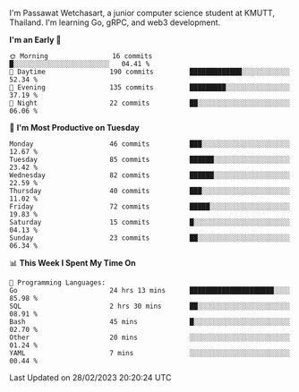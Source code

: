 
I'm Passawat Wetchasart, a junior computer science student at KMUTT, Thailand. I'm learning Go, gRPC, and web3 development.



<!--START_SECTION:waka-->
**I'm an Early 🐤** 

```text
🌞 Morning                16 commits          █░░░░░░░░░░░░░░░░░░░░░░░░   04.41 % 
🌆 Daytime                190 commits         █████████████░░░░░░░░░░░░   52.34 % 
🌃 Evening                135 commits         █████████░░░░░░░░░░░░░░░░   37.19 % 
🌙 Night                  22 commits          ██░░░░░░░░░░░░░░░░░░░░░░░   06.06 % 
```
📅 **I'm Most Productive on Tuesday** 

```text
Monday                   46 commits          ███░░░░░░░░░░░░░░░░░░░░░░   12.67 % 
Tuesday                  85 commits          ██████░░░░░░░░░░░░░░░░░░░   23.42 % 
Wednesday                82 commits          ██████░░░░░░░░░░░░░░░░░░░   22.59 % 
Thursday                 40 commits          ███░░░░░░░░░░░░░░░░░░░░░░   11.02 % 
Friday                   72 commits          █████░░░░░░░░░░░░░░░░░░░░   19.83 % 
Saturday                 15 commits          █░░░░░░░░░░░░░░░░░░░░░░░░   04.13 % 
Sunday                   23 commits          ██░░░░░░░░░░░░░░░░░░░░░░░   06.34 % 
```


📊 **This Week I Spent My Time On** 

```text
💬 Programming Languages: 
Go                       24 hrs 13 mins      █████████████████████░░░░   85.98 % 
SQL                      2 hrs 30 mins       ██░░░░░░░░░░░░░░░░░░░░░░░   08.91 % 
Bash                     45 mins             █░░░░░░░░░░░░░░░░░░░░░░░░   02.70 % 
Other                    20 mins             ░░░░░░░░░░░░░░░░░░░░░░░░░   01.24 % 
YAML                     7 mins              ░░░░░░░░░░░░░░░░░░░░░░░░░   00.44 % 
```


 Last Updated on 28/02/2023 20:20:24 UTC
<!--END_SECTION:waka-->

<!--
**markpassawat/markpassawat** is a ✨ _special_ ✨ repository because its `README.md` (this file) appears on your GitHub profile.

Here are some ideas to get you started:

- 🔭 I’m currently working on ...
- 🌱 I’m currently learning ...
- 👯 I’m looking to collaborate on ...
- 🤔 I’m looking for help with ...
- 💬 Ask me about ...
- 📫 How to reach me: ...
- 😄 Pronouns: He/Him
- ⚡ Fun fact: ...
-->
